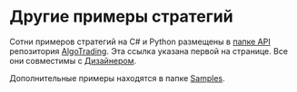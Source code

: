 # Другие примеры стратегий

Сотни примеров стратегий на C# и Python размещены в [папке API](https://github.com/StockSharp/AlgoTrading/tree/main/API) репозитория [AlgoTrading](https://github.com/StockSharp/AlgoTrading). Эта ссылка указана первой на странице. Все они совместимы с [Дизайнером](../../designer.md).

Дополнительные примеры находятся в папке [Samples](https://github.com/StockSharp/StockSharp/tree/master/Samples/06_Strategies).
